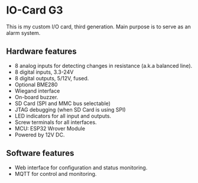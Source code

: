 # IO-Card G3

This is my custom I/O card, third generation. Main purpose is to serve as an alarm system.

## Hardware features

- 8 analog inputs for detecting changes in resistance (a.k.a balanced line).
- 8 digital inputs, 3.3-24V
- 8 digital outputs, 5/12V, fused.
- Optional BME280
- Wiegand interface
- On-board buzzer.
- SD Card (SPI and MMC bus selectable)
- JTAG debugging (when SD Card is using SPI)
- LED indicators for all input and outputs.
- Screw terminals for all interfaces.
- MCU: ESP32 Wrover Module
- Powered by 12V DC.

## Software features

- Web interface for configuration and status monitoring.
- MQTT for control and monitoring.
